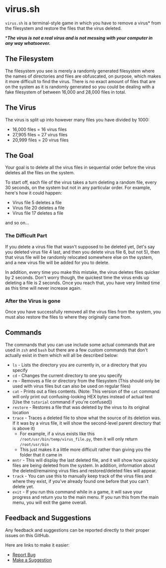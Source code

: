 # virus.sh

`virus.sh` is a terminal-style game in which you have to remove a virus* from the filesystem
and restore the files that the virus deleted.

***_The virus is not a real virus and is not messing with your computer in any way whatsoever._**

## The Filesystem
The filesystem you see is merely a randomly generated filesystem where the names of directories
and files are obfuscated, on purpose, which makes it more difficult to find the virus.
There is no exact amount of files that are on the system as it is randomly generated
so you could be dealing with a fake filesystem of between 16,000 and 28,000 files in total.

## The Virus
The virus is split up into however many files you have divided by 1000:
* 16,000 files = 16 virus files
* 27,905 files = 27 virus files
* 20,999 files = 20 virus files

## The Goal
Your goal is to delete all the virus files in sequential order before the virus
deletes all the files on the system.

To start off, each file of the virus takes a turn deleting a random file, every 30 seconds, on the system
but not in any particular order. For example, here's how it could happen:
* Virus file 5 deletes a file
* Virus file 20 deletes a file
* Virus file 17 deletes a file

and so on...

### The Difficult Part
If you delete a virus file that wasn't supposed to be deleted yet, (let's say you deleted
virus file 4 last, and then you delete virus file 6, but not 5), then that virus file will be 
randomly relocated somewhere else on the system, and a new virus file will be added for you to delete.

In addition, every time you make this mistake, the virus deletes files quicker by 2 seconds.
Don't worry though, the quickest time the virus ends up deleting a file is 2 seconds.
Once you reach that, you have very limited time as this time will never increase again.

### After the Virus is gone
Once you have successfully removed all the virus files from the system,
you must also restore the files to where they originally came from.

## Commands
The commands that you can use include some actual commands that are used in 
`zsh` and `bash` but there are a few custom commands that don't actually exist in them
which will all be described below:

* `ls` - Lists the directory you are currently in, or a directory that you specify
* `cd` - Changes the current directory to one you specify
* `rm` - Removes a file or directory from the filesystem (This should only be used with virus files but can also be used on regular files)
* `cat` - Prints out a files contents. (Note: This version of the `cat` command will only print out confusing-looking HEX bytes instead of actual text \[Use the `tutorial` command if you're confused])
* `restore` - Restores a file that was deleted by the virus to its original location
* `trace` - Traces a deleted file to show what the source of its deletion was. If it was by a virus file, it will show the second-level parent directory that is above it)
    * For example, if a virus exists like this `/root/usr/bin/temp/virus_file.py`, then it will only return `/root/usr/bin`
    * This just makes it a little more difficult rather than giving you the folder that it came in
* `mntr` - This will display the last deleted file, and it will show how quickly files are being deleted from the system. 
  In addition, information about the deleted/remaining virus files and restored/deleted files will appear.
* `track` - You can use this to manually keep track of the virus files and where they exist, if you've already found one before that you can't delete yet.
* `exit` - If you run this command while in a game, it will save your progress and return you to the main menu. If you run this from the main menu, you will exit the game overall.

## Feedback and Suggestions
Any feedback and suggestions can be reported directly to their proper issues on this GitHub.

Here are links to make it easier:
* [Report Bug](https://github.com/FellowHashbrown/virus.sh/issues/new?assignees=FellowHashbrown&labels=bug&template=bug_report.md&title=%5BBUG%5D+)
* [Make a Suggestion](https://github.com/FellowHashbrown/virus.sh/issues/new?assignees=FellowHashbrown&labels=enhancement&template=suggestion.md&title=%5BSUGGESTION%5D+)